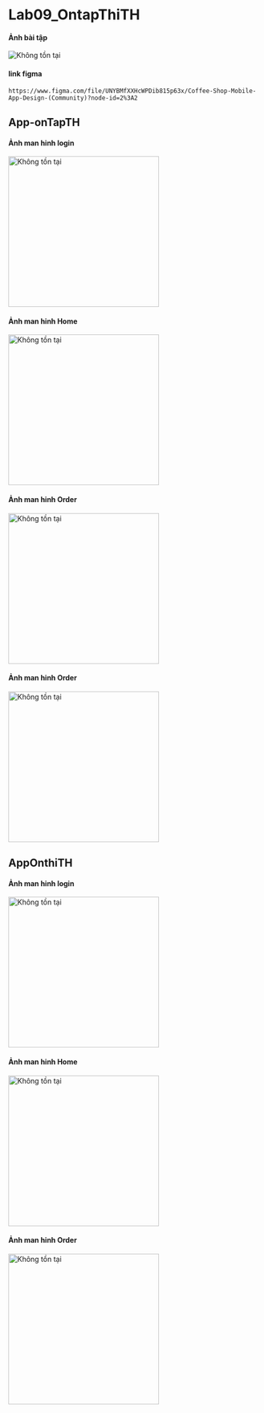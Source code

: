 # Lab09_OntapThiTH

#### Ảnh bài tập
![Không tồn tại](./AnhMinhHoa/anhBT.jpg)
#### link figma 
    https://www.figma.com/file/UNYBMfXXHcWPDib815p63x/Coffee-Shop-Mobile-App-Design-(Community)?node-id=2%3A2

## App-onTapTH
#### Ảnh man hinh login

<img src="./AnhMinhHoa/screen_1.png" alt="Không tồn tại" width="300" >

#### Ảnh man hinh Home
<img src="./AnhMinhHoa/screen_home.png" alt="Không tồn tại" width="300" >

#### Ảnh man hinh Order
<img src="./AnhMinhHoa/screen_order.png" alt="Không tồn tại" width="300" >

#### Ảnh man hinh Order
<img src="./AnhMinhHoa/screen_detail.png" alt="Không tồn tại" width="300" >


## AppOnthiTH
#### Ảnh man hinh login
<img src="./AnhMinhHoa/app2_login.png" alt="Không tồn tại" width="300" >

#### Ảnh man hinh Home
<img src="./AnhMinhHoa/app2_home.png" alt="Không tồn tại" width="300" >

#### Ảnh man hinh Order
<img src="./AnhMinhHoa/app2_payment.png" alt="Không tồn tại" width="300" >

